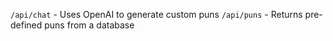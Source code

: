 ```/api/chat``` - Uses OpenAI to generate custom puns
```/api/puns``` - Returns pre-defined puns from a database
